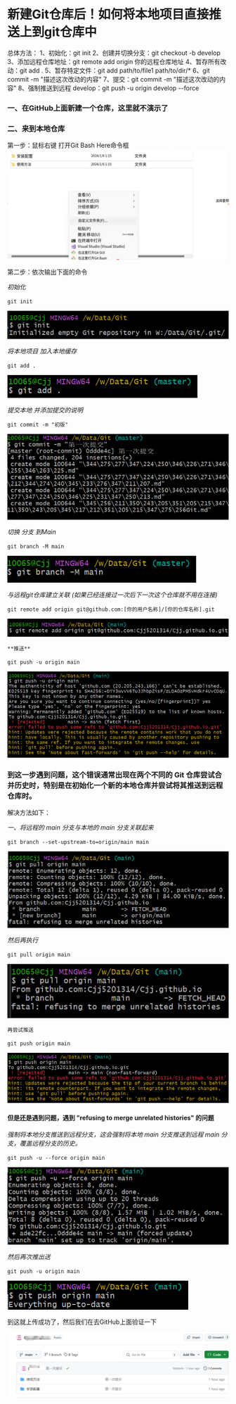 # 新建Git仓库后！如何将本地项目直接推送上到git仓库中
总体方法：
1、初始化：git init
2、创建并切换分支：git checkout -b develop
3、添加远程仓库地址：git remote add origin 你的远程仓库地址
4、暂存所有改动：git add .
5、暂存特定文件：git add path/to/file1 path/to/dir/*
6、git commit -m "描述这次改动的内容"
7、提交：git commit -m "描述这次改动的内容"
8、强制推送到远程 develop：git push -u origin develop --force

### 一、在GitHub上面新建一个仓库，这里就不演示了
### 二、来到本地仓库

第一步：鼠标右键 打开Git Bash Here命令框
![G1上传][G1]

[G1]:./img/git上1.png

第二步：依次输出下面的命令

*初始化*

`git init`

![G2上传][G2]

[G2]:./img/git上2.png

*将本地项目 加入本地缓存*

`git add .`

![G3上传][G3]

[G3]:./img/git上3.png

*提交本地 并添加提交的说明*

`git commit -m "初版"`

![G4上传][G4]

[G4]:./img/git上4.png

*切换 分支 到Main*

`git branch -M main`

![G5上传][G5]

[G5]:./img/git上5.png

*与远程git仓库建立关联 (如果已经连接过一次后下一次这个仓库就不用在连接)*

`git remote add origin git@github.com:[你的用户名称]/[你的仓库名称].git`

![G6上传][G6]

[G6]:./img/git上6.png

`**推送**`

`git push -u origin main`

![G7上传][G7]

[G7]:./img/git上7.png

### 到这一步遇到问题，这个错误通常出现在两个不同的 Git 仓库尝试合并历史时，特别是在初始化一个新的本地仓库并尝试将其推送到远程仓库时。

解决方法如下：

*一、将远程的 main 分支与本地的 main 分支关联起来*

`git branch --set-upstream-to=origin/main main`

![G问1上传][G问1]

[G问1]:./img/git问1.png

*然后再执行*

`git pull origin main`

![G问2上传][G问2]

[G问2]:./img/git问2.png

`再尝试推送`

`git push origin main`

![G问3上传][G问3]

[G问3]:./img/git问3.png

#### 但是还是遇到问题，遇到 "refusing to merge unrelated histories" 的问题

*强制将本地分支推送到远程分支，这会强制将本地 main 分支推送到远程 main 分支，覆盖远程分支的历史。*

`git push -u --force origin main`

![G问4上传][G问4]

[G问4]:./img/git问4.png

*然后再次推出送*

`git push -u origin main`

![G问5上传][G问5]

[G问5]:./img/git问5.png

到这就上传成功了，然后我们在去GitHub上面验证一下

![G问6上传][G问6]

[G问6]:./img/git问6.png




